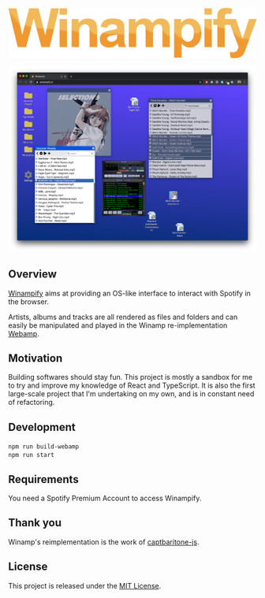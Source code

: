<p align="center">
  <img width="534" src="./images/winampifylogo.png">
</p>

<center><a href="http://winampify.io"><img src="./images/screenshot-a.png" /></a></center>

## Overview

<a href="http://winampify.io">Winampify</a> aims at providing an OS-like interface to interact with Spotify in the browser.

Artists, albums and tracks are all rendered as files and folders and can easily be manipulated and played in the Winamp re-implementation <a href="https://github.com/captbaritone/webamp">Webamp</a>.

## Motivation

Building softwares should stay fun. This project is mostly a sandbox for me to try and improve my knowledge of React and TypeScript. It is also the first large-scale project that I'm undertaking on my own, and is in constant need of refactoring.

## Development

`npm run build-webamp`  
`npm run start`

## Requirements

You need a Spotify Premium Account to access Winampify.

## Thank you

Winamp's reimplementation is the work of <a href="https://github.com/captbaritone">captbaritone-js</a>.

## License

This project is released under the [MIT License](LICENSE.txt).
